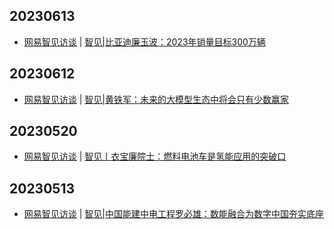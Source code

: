 ## 20230613
- [网易智见访谈](https://m.163.com/news/sub/T1561627188873.html) | [智见|比亚迪廉玉波：2023年销量目标300万辆](https://m.163.com/tech/article/I71M5O5V00098IEO.html)

## 20230612
- [网易智见访谈](https://m.163.com/news/sub/T1561627188873.html) | [智见|黄铁军：未来的大模型生态中将会只有少数赢家](https://m.163.com/tech/article/I6VAE2D700098IEO.html)

## 20230520
- [网易智见访谈](https://m.163.com/news/sub/T1561627188873.html) | [智见丨衣宝廉院士：燃料电池车是氢能应用的突破口](https://3g.163.com/tech/article/I544EGOT00098IEO.html)

## 20230513
- [网易智见访谈](https://m.163.com/news/sub/T1561627188873.html) | [智见|中国能建中电工程罗必雄：数能融合为数字中国夯实底座](https://3g.163.com/tech/article/I4IDT0EU00098IEO.html)

